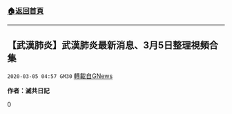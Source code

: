 ###  [:house:返回首頁](https://github.com/ourhimalayas/txt)
---

## 【武漢肺炎】武漢肺炎最新消息、3月5日整理視頻合集
`2020-03-05 04:57 GM30` [轉載自GNews](https://gnews.org/zh-hant/131286/)

**作者：滅共日記**



0
